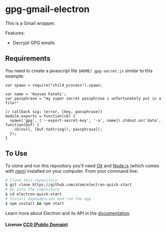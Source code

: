 # gpg-gmail-electron

This is a Gmail wrapper.

Features:
* Decrypt GPG emails

## Requirements

You need to create a javascript file `$HOME/.gpg-secret.js` similar to this example:

    var spawn = require("child_process").spawn;

    var name = 'Keyvan Fatehi';
    var passphrase = "my super secret passphrase i unfortunately put in a file!"

    // callback sig: (error, [key, passphrase])
    module.exports = function(cb) {
      spawn('gpg', ['--export-secret-key', '-a', name]).stdout.on('data', function(buf) {
        cb(null, [buf.toString(), passphrase]);
      });
    }

## To Use

To clone and run this repository you'll need [Git](https://git-scm.com) and [Node.js](https://nodejs.org/en/download/) (which comes with [npm](http://npmjs.com)) installed on your computer. From your command line:

```bash
# Clone this repository
$ git clone https://github.com/atom/electron-quick-start
# Go into the repository
$ cd electron-quick-start
# Install dependencies and run the app
$ npm install && npm start
```

Learn more about Electron and its API in the [documentation](http://electron.atom.io/docs/latest).

#### License [CC0 (Public Domain)](LICENSE.md)
